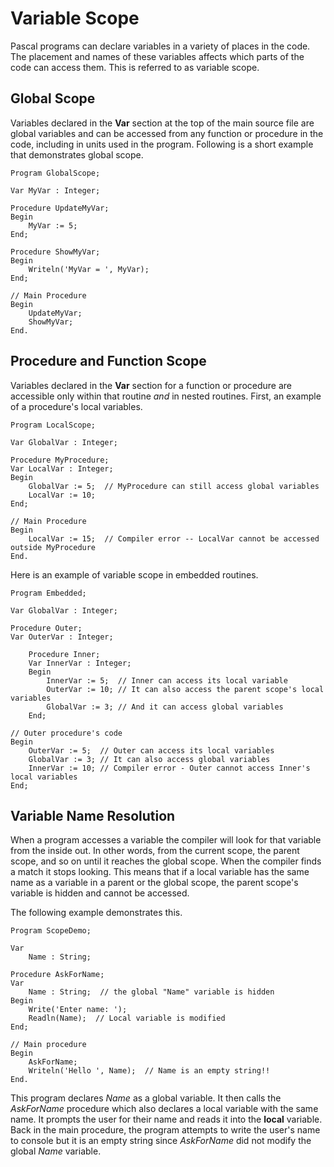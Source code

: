 # Variable Scope

Pascal programs can declare variables in a variety of places in the code. The
placement and names of these variables affects which parts of the code can
access them. This is referred to as variable scope.

## Global Scope

Variables declared in the **Var** section at the top of the main source file
are global variables and can be accessed from any function or procedure in
the code, including in units used in the program. Following is a short example
that demonstrates global scope.

```
Program GlobalScope;

Var MyVar : Integer;

Procedure UpdateMyVar;
Begin
    MyVar := 5;
End;

Procedure ShowMyVar;
Begin
    Writeln('MyVar = ', MyVar);
End;

// Main Procedure
Begin
    UpdateMyVar;
    ShowMyVar;
End.
```

## Procedure and Function Scope

Variables declared in the **Var** section for a function or procedure are accessible
only within that routine *and* in nested routines. First, an example of a procedure's
local variables.

```
Program LocalScope;

Var GlobalVar : Integer;

Procedure MyProcedure;
Var LocalVar : Integer;
Begin
    GlobalVar := 5;  // MyProcedure can still access global variables
    LocalVar := 10;
End;

// Main Procedure
Begin
    LocalVar := 15;  // Compiler error -- LocalVar cannot be accessed outside MyProcedure
End.
```

Here is an example of variable scope in embedded routines.

```
Program Embedded;

Var GlobalVar : Integer;

Procedure Outer;
Var OuterVar : Integer;

    Procedure Inner;
    Var InnerVar : Integer;
    Begin
        InnerVar := 5;  // Inner can access its local variable
        OuterVar := 10; // It can also access the parent scope's local variables
        GlobalVar := 3; // And it can access global variables
    End;

// Outer procedure's code
Begin
    OuterVar := 5;  // Outer can access its local variables
    GlobalVar := 3; // It can also access global variables
    InnerVar := 10; // Compiler error - Outer cannot access Inner's local variables
End;
```

## Variable Name Resolution

When a program accesses a variable the compiler will look for that variable from the
inside out. In other words, from the current scope, the parent scope, and so on until
it reaches the global scope. When the compiler finds a match it stops looking. This
means that if a local variable has the same name as a variable in a parent or the
global scope, the parent scope's variable is hidden and cannot be accessed.

The following example demonstrates this.

```
Program ScopeDemo;

Var
    Name : String;

Procedure AskForName;
Var
    Name : String;  // the global "Name" variable is hidden
Begin
    Write('Enter name: ');
    Readln(Name);  // Local variable is modified
End;

// Main procedure
Begin
    AskForName;
    Writeln('Hello ', Name);  // Name is an empty string!!
End.
```

This program declares *Name* as a global variable. It then calls the *AskForName*
procedure which also declares a local variable with the same name. It prompts the
user for their name and reads it into the **local** variable. Back in the main
procedure, the program attempts to write the user's name to console but it is
an empty string since *AskForName* did not modify the global *Name* variable.
